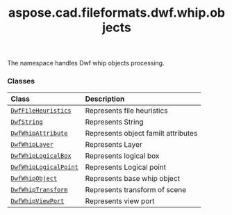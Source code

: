 ﻿---
title: aspose.cad.fileformats.dwf.whip.objects
second_title: Aspose.CAD for Python via .NET API References
description: 
type: docs
weight: 10
url: /aspose.cad.fileformats.dwf.whip.objects/
is_root: false
---

The namespace handles Dwf whip objects processing.

### Classes
| Class | Description |
| :- | :- |
| [`DwfFileHeuristics`](/cad/python-net/aspose.cad.fileformats.dwf.whip.objects/dwffileheuristics) | Represents file heuristics |
| [`DwfString`](/cad/python-net/aspose.cad.fileformats.dwf.whip.objects/dwfstring) | Represents String |
| [`DwfWhipAttribute`](/cad/python-net/aspose.cad.fileformats.dwf.whip.objects/dwfwhipattribute) | Represents object familt attributes |
| [`DwfWhipLayer`](/cad/python-net/aspose.cad.fileformats.dwf.whip.objects/dwfwhiplayer) | Represents Layer |
| [`DwfWhipLogicalBox`](/cad/python-net/aspose.cad.fileformats.dwf.whip.objects/dwfwhiplogicalbox) | Represents logical box |
| [`DwfWhipLogicalPoint`](/cad/python-net/aspose.cad.fileformats.dwf.whip.objects/dwfwhiplogicalpoint) | Represents Logical point |
| [`DwfWhipObject`](/cad/python-net/aspose.cad.fileformats.dwf.whip.objects/dwfwhipobject) | Represents base whip object |
| [`DwfWhipTransform`](/cad/python-net/aspose.cad.fileformats.dwf.whip.objects/dwfwhiptransform) | Represents transform of scene |
| [`DwfWhipViewPort`](/cad/python-net/aspose.cad.fileformats.dwf.whip.objects/dwfwhipviewport) | Represents view port |


